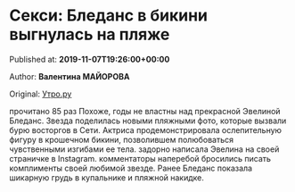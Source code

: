 
# Секси: Бледанс в бикини выгнулась на пляже

Published at: **2019-11-07T19:26:00+00:00**

Author: **Валентина МАЙОРОВА**

Original: [Утро.ру](https://utro.ru/showbiz/2019/11/07/1423791.shtml)

прочитано 85 раз
Похоже, годы не властны над прекрасной Эвелиной Бледанс. Звезда поделилась новыми пляжными фото, которые вызвали бурю восторгов в Сети. Актриса продемонстрировала ослепительную фигуру в крошечном бикини, позволившем полюбоваться чувственными изгибами ее тела.
задорно написала Эвелина на своей страничке в Instagram.
комментаторы наперебой бросились писать комплименты своей любимой звезде.
Ранее Бледанс показала шикарную грудь в купальнике и пляжной накидке.
